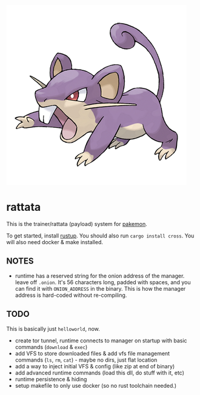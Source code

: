 ![rattata](./logo.png)

# rattata

This is the trainer/rattata (payload) system for [pakemon](https://github.com/notnullgames/pakemon).

To get started, install [rustup](https://rustup.rs/). You should also run `cargo install cross`. You will also need docker & make installed.


## NOTES

- runtime has a reserved string for the onion address of the manager. leave off `.onion`. It's 56 characters long, padded with spaces, and you can find it with `ONION_ADDRESS` in the binary. This is how the manager address is hard-coded without re-compiling.

## TODO

This is basically just `helloworld`, now.

- create tor tunnel, runtime connects to manager on startup with basic commands (`download` & `exec`)
- add VFS to store downloaded files & add vfs file management commands (`ls`, `rm`, `cat`) - maybe no dirs, just flat location
- add a way to inject initial VFS & config (like zip at end of binary)
- add advanced runtime commands (load this dll, do stuff with it, etc)
- runtime persistence & hiding
- setup makefile to only use docker (so no rust toolchain needed.)